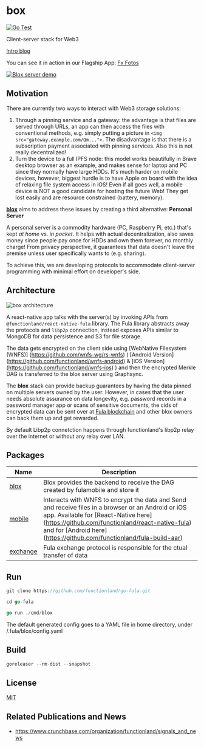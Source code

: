 # box

[![Go Test](https://github.com/functionland/go-fula/actions/workflows/go-test.yml/badge.svg)](https://github.com/functionland/go-fula/actions/workflows/go-test.yml)

Client-server stack for Web3

[Intro blog](https://dev.to/fx/google-photos-open-source-alternative-with-react-native-80c#ending-big-techs-reign-by-building-opensource-p2p-apps)

You can see it in action in our Flagship App: [Fx Fotos](https://github.com/functionland/fx-fotos)

[![Blox server demo](https://gateway.pinata.cloud/ipfs/QmVd3eioLfp19hG1GnfgceBsbK16i39vsQ9Lxq35aAjxnY)](https://gateway.pinata.cloud/ipfs/QmWUjQczA5jHC3ibLq4y7CizVrebr1DTFRaTdJgFyxR5Nh)

## Motivation

There are currently two ways to interact with Web3 storage solutions:

1. Through a pinning service and a gateway: the advantage is that files are served through URLs, an app can then access the files with conventional methods, e.g. simply putting a picture in `<img src="gateway.example.com/Qm...">`. The disadvantage is that there is a subscription payment associated with pinning services. Also this is not really decentralized!
2. Turn the device to a full IPFS node: this model works beautifully in Brave desktop browser as an example, and makes sense for laptop and PC since they normally have large HDDs. It's much harder on mobile devices, however, biggest hurdle is to have Apple on board with the idea of relaxing file system access in iOS! Even if all goes well, a mobile device is NOT a good candidate for hosting the future Web! They get lost easily and are resource constrained (battery, memory).

[**blox**](https://github.com/functionland/BLOX) aims to address these issues by creating a third alternative: **Personal Server**

A personal server is a commodity hardware (PC, Raspberry Pi, etc.) that's kept *at home* vs. *in pocket*. It helps with actual decentralization, also saves money since people pay once for HDDs and own them forever, no monthly charge! From privacy perspective, it guarantees that data doesn't leave the premise unless user specifically wants to (e.g. sharing).

To achieve this, we are developing protocols to accommodate client-server programming with minimal effort on developer's side.

## Architecture

![box architecture](https://gateway.pinata.cloud/ipfs/QmNkoQfCKAzQetJKWfNtLioJf6FCxzqjoDT2KshDZfsJd3)

A react-native app talks with the server(s) by invoking APIs from `@functionland/react-native-fula` library. The Fula library abstracts away the protocols and `libp2p` connection, instead exposes APIs similar to MongoDB for data persistence and S3 for file storage.

The data gets encrypted on the client side using [WebNative Filesystem (WNFS)] (https://github.com/wnfs-wg/rs-wnfs) ( [Android Version] (https://github.com/functionland/wnfs-android) & [iOS Version] (https://github.com/functionland/wnfs-ios) ) and then the encrypted Merkle DAG is transferred to the blox server using Graphsync.

The **blox** stack can provide backup guarantees by having the data pinned on multiple servers owned by the user. However, in cases that the user needs absolute assurance on data longevity, e.g. password records in a password manager app or scans of sensitive documents, the cids of encrypted data can be sent over at [Fula blockchain](https://github.com/functionland/sugarfunge-node) and other blox owners can back them up and get rewarded.

By default Libp2p connetction happens through functionland's libp2p relay over the internet or without any relay over LAN.

## Packages

| Name | Description |
| --- | --- |
| [blox](blox) | Blox provides the backend to receive the DAG created by fulamobile and store it |
| [mobile](mobile) | Interacts with WNFS to encrypt the data and Send and receive files in a browser or an Android or iOS app. Available for [React-Native here] (https://github.com/functionland/react-native-fula) and for [Android here] (https://github.com/functionland/fula-build-aar) |
| [exchange](exchange) | Fula exchange protocol is responsible for the ctual transfer of data |

## Run

```go
git clone https://github.com/functionland/go-fula.git

cd go-fula

go run ./cmd/blox
```

The default generated config goes to a YAML file in home directory, under /.fula/blox/config.yaml

## Build

```go
goreleaser --rm-dist --snapshot
```


## License

[MIT](LICENSE)

## Related Publications and News

- https://www.crunchbase.com/organization/functionland/signals_and_news
